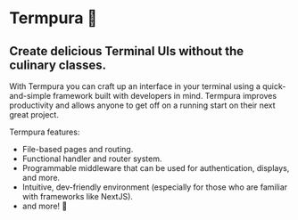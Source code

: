 # Termpura 🍤

## Create delicious Terminal UIs without the culinary classes.

With Termpura you can craft up an interface in your terminal using a quick-and-simple framework built with developers in mind. Termpura improves productivity and
allows anyone to get off on a running start on their next great project.

Termpura features:
- File-based pages and routing.
- Functional handler and router system.
- Programmable middleware that can be used for authentication, displays, and more.
- Intuitive, dev-friendly environment (especially for those who are familiar with frameworks like NextJS).
- and more! 🎉
